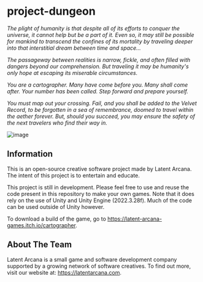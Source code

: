 # project-dungeon

_The plight of humanity is that despite all of its efforts to conquer the universe, it cannot help but be a part of it. Even so, it may still be possible for mankind to transcend the confines of its mortality by traveling deeper into that interstitial dream between time and space..._

_The passageway between realities is narrow, fickle, and often filled with dangers beyond our comprehension. But traveling it may be humanity's only hope at escaping its miserable circumstances._

_You are a cartographer. Many have come before you. Many shall come after. Your number has been called. Step forward and prepare yourself._

_You must map out your crossing. Fail, and you shall be added to the Velvet Record, to be forgotten in a sea of remembrance, doomed to travel within the aether forever. But, should you succeed, you may ensure the safety of the next travelers who find their way in._

![image](//Assets/Sprites/UI%20Sprites/LAG-cartographer-label-logo-but-fixed.png)

## Information

This is an open-source creative software project made by Latent Arcana. The intent of this project is to entertain and educate. 

This project is still in development. Please feel free to use and reuse the code present in this repository to make your own games. Note that it does rely on the use of Unity and Unity Engine (2022.3.28f). Much of the code can be used outside of Unity however.

To download a build of the game, go to https://latent-arcana-games.itch.io/cartographer.


## About The Team
Latent Arcana is a small game and software development company supported by a growing network of software creatives. To find out more, visit our website at: https://latentarcana.com.
